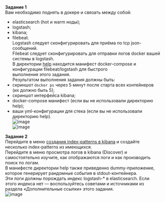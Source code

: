 **Задание 1** <br>
Вам необходимо поднять в докере и связать между собой:<br>
- elasticsearch (hot и warm ноды);<br>
- logstash;<br>
- kibana;<br>
- filebeat.<br>
Logstash следует сконфигурировать для приёма по tcp json-сообщений.<br>
Filebeat следует сконфигурировать для отправки логов docker вашей системы в logstash.<br>
В директории [help](./help) находится манифест docker-compose и конфигурации filebeat/logstash для быстрого <br>
выполнения этого задания.<br>
Результатом выполнения задания должны быть:<br>
- скриншот `docker ps` через 5 минут после старта всех контейнеров (их должно быть 5);<br>
- скриншот интерфейса kibana;<br>
- docker-compose манифест (если вы не использовали директорию help);<br>
- ваши yml-конфигурации для стека (если вы не использовали директорию help).<br>
![image](https://github.com/Plakhoff/devops-netology/assets/110332753/4b21184f-a858-4edd-b60a-a08c1671e5c5) <br>
![image](https://github.com/Plakhoff/devops-netology/assets/110332753/bfcca5a8-67d1-498b-838c-f79320fb8376) <br>


**Задание 2**<br>
Перейдите в меню [создания index-patterns  в kibana](http://localhost:5601/app/management/kibana/indexPatterns/create) и создайте несколько index-patterns из имеющихся.<br>
Перейдите в меню просмотра логов в kibana (Discover) и самостоятельно изучите, как отображаются логи и как производить поиск по логам.<br>
В манифесте директории help также приведенно dummy-приложение, которое генерирует рандомные события в stdout-контейнера.<br>
Эти логи должны порождать индекс logstash-* в elasticsearch. Если этого индекса нет — воспользуйтесь советами и источниками из раздела «Дополнительные ссылки» этого задания.<br>
![image](https://github.com/Plakhoff/devops-netology/assets/110332753/4eaff119-85bf-4817-b83f-6706e6d78378)
